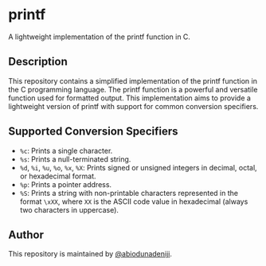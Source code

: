 # printf

A lightweight implementation of the printf function in C.

## Description

This repository contains a simplified implementation of the printf function in the C programming language. The printf function is a powerful and versatile function used for formatted output. This implementation aims to provide a lightweight version of printf with support for common conversion specifiers.

## Supported Conversion Specifiers

- `%c`: Prints a single character.
- `%s`: Prints a null-terminated string.
- `%d`, `%i`, `%u`, `%o`, `%x`, `%X`: Prints signed or unsigned integers in decimal, octal, or hexadecimal format.
- `%p`: Prints a pointer address.
- `%S`: Prints a string with non-printable characters represented in the format `\xXX`, where `XX` is the ASCII code value in hexadecimal (always two characters in uppercase).

## Author

This repository is maintained by [@abiodunadeniji](https://github.com/abiodunadeniji).
